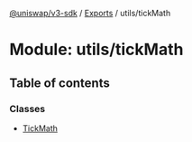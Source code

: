 [@uniswap/v3-sdk](../README.md) / [Exports](../modules.md) / utils/tickMath

# Module: utils/tickMath

## Table of contents

### Classes

- [TickMath](../classes/utils_tickmath.tickmath.md)
